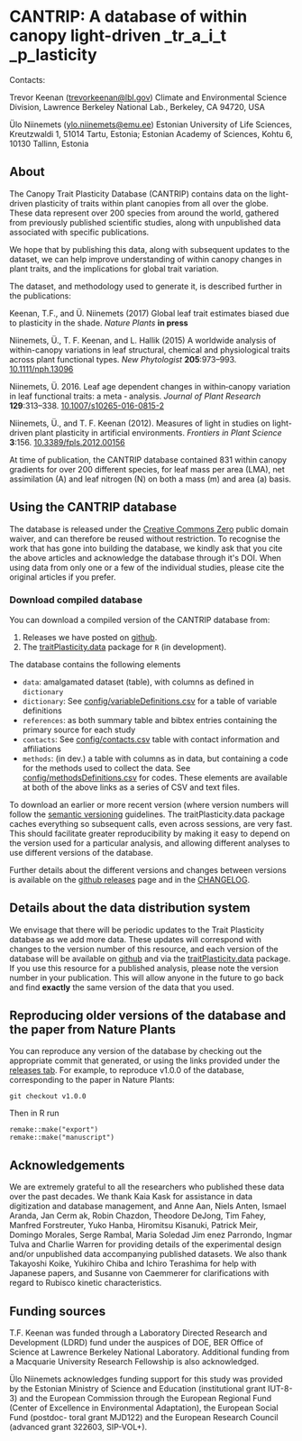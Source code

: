 # CANTRIP: A database of within **can**opy light-driven _tr_a_i_t _p_lasticity 

Contacts:

Trevor Keenan (trevorkeenan@lbl.gov)	Climate and Environmental Science Division, Lawrence Berkeley National Lab., Berkeley, CA 94720, USA

Ülo Niinemets (ylo.niinemets@emu.ee)	Estonian University of Life Sciences, Kreutzwaldi 1, 51014 Tartu, Estonia; Estonian Academy of Sciences, Kohtu 6, 10130 Tallinn, Estonia


## About

The Canopy Trait Plasticity Database (CANTRIP) contains data on the light-driven plasticity of traits within plant canopies from all over the globe. 
These data represent over 200 species from around the world, gathered from previously published scientific studies, along with unpublished data associated with specific publications.   

We hope that by publishing this data, along with subsequent updates to the dataset, we can help improve understanding of within canopy changes in plant traits, and the implications for global trait variation.

The dataset, and methodology used to generate it, is described further in the publications:

Keenan, T.F., and Ü. Niinemets (2017) Global leaf trait estimates biased due to plasticity in the shade. *Nature Plants* **in press**

Niinemets, Ü., T. F. Keenan, and L. Hallik (2015) A worldwide analysis of within-canopy variations in leaf structural, chemical and physiological traits across plant functional types. *New Phytologist* **205**:973–993. [10.1111/nph.13096](http://doi.org/10.1111/nph.13096)

Niinemets, Ü. 2016. Leaf age dependent changes in within‑canopy variation in leaf functional traits: a meta ‑ analysis. *Journal of Plant Research* **129**:313–338. [10.1007/s10265-016-0815-2](http://doi.org/10.1007/s10265-016-0815-2)

Niinemets, Ü., and T. F. Keenan (2012). Measures of light in studies on light-driven plant plasticity in artificial environments. *Frontiers in Plant Science* **3**:156. [10.3389/fpls.2012.00156](http://doi.org/10.3389/fpls.2012.00156)

At time of publication, the CANTRIP database contained 831 within canopy gradients for over 200 different species, for leaf mass per area (LMA), net assimilation (A) and leaf nitrogen (N) on both a mass (m) and area (a) basis. 

## Using the CANTRIP database

The database is released under the [Creative Commons Zero](https://creativecommons.org/publicdomain/zero/1.0/) public domain waiver, and can therefore be reused without restriction. 
To recognise the work that has gone into building the database, we kindly ask that you cite the above articles and acknowledge the database through it's DOI. When using data from only one or a few of the individual studies, please cite the original articles if you prefer.


### Download compiled database

You can download a compiled version of the CANTRIP database from:

1. Releases we have posted on [github](https://github.com/trevorkeenan/traitPlasticity/releases).
2. The [traitPlasticity.data](https://github.com/traitecoevo/traitPlasticity.data) package for `R` (in development).

The database contains the following elements

- `data`: amalgamated dataset (table), with columns as defined in `dictionary`
- `dictionary`: See [config/variableDefinitions.csv](config/variableDefinitions.csv) for a table of variable definitions
- `references`: as both summary table and bibtex entries containing the primary source for each study
- `contacts`: See [config/contacts.csv](config/contacts.csv) table with contact information and affiliations
- `methods`: (in dev.) a table with columns as in data, but containing a code for the methods used to collect the data. See [config/methodsDefinitions.csv](config/methodsDefinitions.csv) for codes.
These elements are available at both of the above links as a series of CSV and text files.

To download an earlier or more recent version (where version numbers will follow the [semantic versioning](http://semver.org) guidelines. The traitPlasticity.data package caches everything so subsequent calls, even across sessions, are very fast. 
This should facilitate greater reproducibility by making it easy to depend on the version used for a particular analysis, and allowing different analyses to use different versions of the database. 

Further details about the different versions and changes between versions is available on the [github releases](https://github.com/trevorkeenan/traitPlasticity/releases) page and in the [CHANGELOG](CHANGELOG.md).

## Details about the data distribution system

We envisage that there will be periodic updates to the Trait Plasticity database as we add more data. These updates will correspond with changes to the version number of this resource, and each version of the database will be available on [github](https://github.com/trevorkeenan/traitPlasticity/releases) and via the [traitPlasticity.data](https://github.com/traitecoevo/traitPlasticity.data) package. If you use this resource for a published analysis, please note the version number in your publication.  This will allow anyone in the future to go back and find **exactly** the same version of the data that you used.


## Reproducing older versions of the database and the paper from Nature Plants

You can reproduce any version of the database by checking out the appropriate commit that generated, or using the links provided under the [releases tab](https://github.com/trevorkeenan/traitPlasticity/releases). For example, to reproduce v1.0.0 of the database, corresponding to the paper in Nature Plants:

```
git checkout v1.0.0
```

Then in R run
```
remake::make("export")
remake::make("manuscript")
```

## Acknowledgements

We are extremely grateful to all the researchers who published these data over the past decades. We thank Kaia Kask for assistance in data digitization and database management, and Anne Aan, Niels Anten, Ismael Aranda, Jan Cerm ak, Robin Chazdon, Theodore DeJong, Tim Fahey, Manfred Forstreuter, Yuko Hanba, Hiromitsu Kisanuki, Patrick Meir, Domingo Morales, Serge Rambal, Maria Soledad Jim enez Parrondo, Ingmar Tulva and Charlie Warren for providing details of the experimental design and/or unpublished data accompanying published datasets. We also thank Takayoshi Koike, Yukihiro Chiba and Ichiro Terashima for help with Japanese papers, and Susanne von Caemmerer for clarifications with regard to Rubisco kinetic characteristics. 

## Funding sources

T.F. Keenan was funded through a Laboratory Directed Research and Development (LDRD) fund under the auspices of DOE, BER Office of Science at Lawrence Berkeley National Laboratory. Additional funding from a Macquarie University Research Fellowship is also acknowledged. 

Ülo Niinemets acknowledges funding support for this study was provided by the Estonian Ministry of Science and Education (institutional grant IUT-8-3) and the European Commission through the European Regional Fund (Center of Excellence in Environmental Adaptation), the European Social Fund (postdoc- toral grant MJD122) and the European Research Council (advanced grant 322603, SIP-VOL+).

